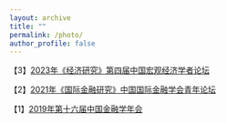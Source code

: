 ```yaml
---
layout: archive
title: ""
permalink: /photo/
author_profile: false
---
```



【3】<a href="https://jie-mao.github.io/photo03.html">2023年《经济研究》第四届中国宏观经济学者论坛</a>

【2】<a href="https://jie-mao.github.io/photo02.html">2021年《国际金融研究》中国国际金融学会青年论坛</a>

【1】<a href="https://jie-mao.github.io/photo01.html">2019年第十六届中国金融学年会</a>

